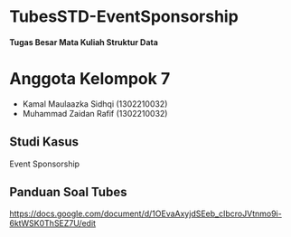 # TubesSTD-EventSponsorship
#### Tugas Besar Mata Kuliah Struktur Data

# Anggota Kelompok 7
- Kamal Maulaazka Sidhqi (1302210032)
- Muhammad Zaidan Rafif (1302210032)

## Studi Kasus
Event Sponsorship

## Panduan Soal Tubes
https://docs.google.com/document/d/1OEvaAxyjdSEeb_cIbcroJVtnmo9i-6ktWSK0ThSEZ7U/edit
